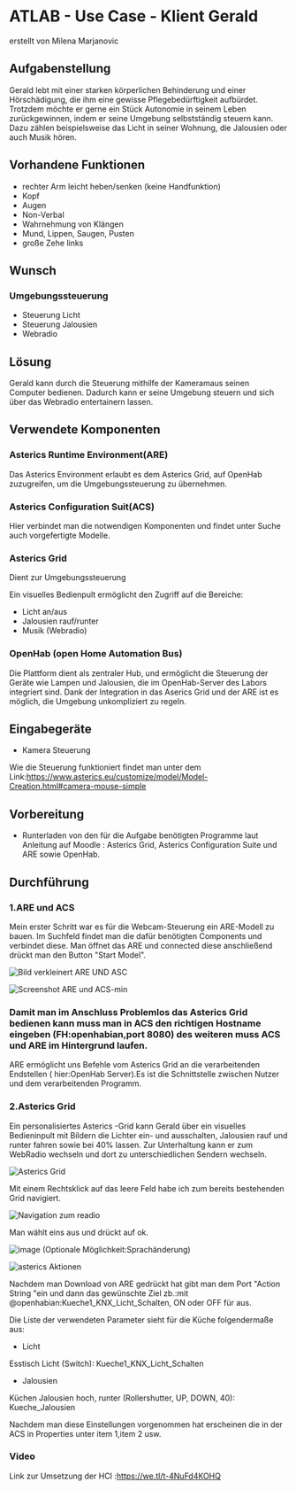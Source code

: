# ATLAB - Use Case - Klient Gerald
erstellt von Milena Marjanovic

## Aufgabenstellung 
Gerald lebt mit einer starken körperlichen Behinderung und einer Hörschädigung, die ihm eine gewisse Pflegebedürftigkeit aufbürdet. Trotzdem möchte er gerne ein Stück Autonomie in seinem Leben zurückgewinnen, indem er seine Umgebung selbstständig steuern kann. Dazu zählen beispielsweise das Licht in seiner Wohnung, die Jalousien oder auch Musik hören.


## Vorhandene Funktionen
- rechter Arm leicht heben/senken (keine Handfunktion)
- Kopf
- Augen
- Non-Verbal
- Wahrnehmung von Klängen
- Mund, Lippen, Saugen, Pusten
- große Zehe links

## Wunsch
### Umgebungssteuerung
- Steuerung Licht
- Steuerung Jalousien
- Webradio

## Lösung
Gerald kann durch die Steuerung mithilfe der Kameramaus seinen Computer bedienen. Dadurch kann er seine Umgebung steuern und sich über das Webradio entertainern lassen.

## Verwendete Komponenten 
### Asterics Runtime Environment(ARE)  
Das Asterics Environment erlaubt es dem Asterics Grid, auf OpenHab zuzugreifen, um die Umgebungssteuerung zu übernehmen.

### Asterics Configuration Suit(ACS)
Hier verbindet man die notwendigen Komponenten und findet unter Suche auch vorgefertigte Modelle.

### Asterics Grid
Dient zur Umgebungssteuerung

Ein visuelles Bedienpult ermöglicht den Zugriff auf die Bereiche:

- Licht an/aus
- Jalousien rauf/runter
- Musik (Webradio)

### OpenHab (open Home Automation Bus)
Die Plattform  dient als zentraler Hub, und ermöglicht die Steuerung der Geräte wie Lampen und Jalousien, die im OpenHab-Server des Labors integriert sind. Dank der Integration in das Aserics Grid und der ARE ist es möglich, die Umgebung unkompliziert zu regeln. 


## Eingabegeräte
 - Kamera Steuerung
 
  Wie die Steuerung funktioniert findet man unter dem Link:https://www.asterics.eu/customize/model/Model-Creation.html#camera-mouse-simple
  
 
## Vorbereitung
- Runterladen von den für die Aufgabe benötigten Programme laut Anleitung auf Moodle : Asterics Grid, Asterics Configuration Suite und ARE sowie OpenHab.

##  Durchführung 
### 1.ARE und ACS
Mein erster Schritt war es für die Webcam-Steuerung ein ARE-Modell zu bauen. Im Suchfeld findet man die dafür benötigten Components und verbindet diese.
Man öffnet das ARE und connected diese anschließend drückt man den Button "Start Model".


![Bild verkleinert ARE UND ASC](https://user-images.githubusercontent.com/119931993/227784594-197697e2-58d9-4f24-842f-b98922c23810.png)



![Screenshot ARE und ACS-min](https://user-images.githubusercontent.com/119931993/227783977-2da875d2-8cb2-4cc9-afd7-f930010e60b1.png)


### Damit man im Anschluss Problemlos das Asterics Grid bedienen kann muss man in ACS den richtigen Hostname eingeben (FH:openhabian,port 8080) des weiteren muss ACS und ARE im Hintergrund laufen.


ARE ermöglicht uns Befehle vom Asterics Grid an die verarbeitenden Endstellen ( hier:OpenHab Server).Es ist die Schnittstelle zwischen Nutzer und dem verarbeitenden Programm.


### 2.Asterics Grid 
Ein personalisiertes Asterics -Grid kann Gerald über ein visuelles Bedieninpult mit Bildern die Lichter ein- und ausschalten, Jalousien rauf und runter fahren sowie bei 40% lassen. Zur Unterhaltung kann er zum WebRadio wechseln und dort zu unterschiedlichen Sendern wechseln.


![Asterics Grid](https://user-images.githubusercontent.com/119931993/227795141-904cad2d-e6a6-4fcb-b9fb-c5f33458d231.png)


Mit einem Rechtsklick auf das leere Feld habe ich zum bereits bestehenden Grid navigiert.



![Navigation zum readio](https://user-images.githubusercontent.com/119931993/227804687-a97b7746-9f54-4c71-b50c-d9aaf09f098c.png)


Man wählt eins aus und drückt auf ok.


![image](https://user-images.githubusercontent.com/119931993/227795614-9a1d5389-ed34-40a7-9db1-e7b879f3ea3c.png)
(Optionale Möglichkeit:Sprachänderung)


![asterics  Aktionen](https://user-images.githubusercontent.com/119931993/227800151-418b8f5a-564a-4206-9e5d-0fde9dd32139.png)


Nachdem man Download von ARE gedrückt hat gibt man dem Port "Action String "ein und dann das gewünschte Ziel zb.:mit @openhabian:Kueche1_KNX_Licht_Schalten, ON  oder OFF für aus.

Die Liste der verwendeten Parameter sieht für die Küche folgendermaße aus:
- Licht

 Esstisch Licht (Switch): Kueche1_KNX_Licht_Schalten

- Jalousien

Küchen Jalousien hoch, runter (Rollershutter, UP, DOWN, 40): Kueche_Jalousien 

Nachdem man diese Einstellungen vorgenommen hat erscheinen die in der ACS in Properties unter item 1,item 2 usw.


### Video 
Link zur Umsetzung der HCI :https://we.tl/t-4NuFd4KOHQ

